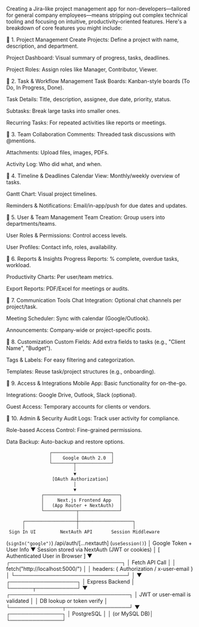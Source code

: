 Creating a Jira-like project management app for non-developers—tailored for general company employees—means stripping out complex technical tooling and focusing on intuitive, productivity-oriented features. Here's a breakdown of core features you might include:

🔹 1. Project Management
Create Projects: Define a project with name, description, and department.

Project Dashboard: Visual summary of progress, tasks, deadlines.

Project Roles: Assign roles like Manager, Contributor, Viewer.

🔹 2. Task & Workflow Management
Task Boards: Kanban-style boards (To Do, In Progress, Done).

Task Details: Title, description, assignee, due date, priority, status.

Subtasks: Break large tasks into smaller ones.

Recurring Tasks: For repeated activities like reports or meetings.

🔹 3. Team Collaboration
Comments: Threaded task discussions with @mentions.

Attachments: Upload files, images, PDFs.

Activity Log: Who did what, and when.

🔹 4. Timeline & Deadlines
Calendar View: Monthly/weekly overview of tasks.

Gantt Chart: Visual project timelines.

Reminders & Notifications: Email/in-app/push for due dates and updates.

🔹 5. User & Team Management
Team Creation: Group users into departments/teams.

User Roles & Permissions: Control access levels.

User Profiles: Contact info, roles, availability.

🔹 6. Reports & Insights
Progress Reports: % complete, overdue tasks, workload.

Productivity Charts: Per user/team metrics.

Export Reports: PDF/Excel for meetings or audits.

🔹 7. Communication Tools
Chat Integration: Optional chat channels per project/task.

Meeting Scheduler: Sync with calendar (Google/Outlook).

Announcements: Company-wide or project-specific posts.

🔹 8. Customization
Custom Fields: Add extra fields to tasks (e.g., "Client Name", "Budget").

Tags & Labels: For easy filtering and categorization.

Templates: Reuse task/project structures (e.g., onboarding).

🔹 9. Access & Integrations
Mobile App: Basic functionality for on-the-go.

Integrations: Google Drive, Outlook, Slack (optional).

Guest Access: Temporary accounts for clients or vendors.

🔹 10. Admin & Security
Audit Logs: Track user activity for compliance.

Role-based Access Control: Fine-grained permissions.

Data Backup: Auto-backup and restore options.

                    ┌──────────────────────┐
                    │    Google OAuth 2.0  │
                    └────────┬─────────────┘
                             │
                             ▼
                     [OAuth Authorization]
                             │
                             ▼
                 ┌────────────────────────────┐
                 │     Next.js Frontend App   │
                 │   (App Router + NextAuth)  │
                 └────────────┬───────────────┘
                              │
          ┌───────────────────┼────────────────────┐
          │                   │                    │
     Sign In UI         NextAuth API       Session Middleware

(`signIn("google")`) /api/auth/[...nextauth] (`useSession()`)
│
Google Token + User Info
▼
Session stored via NextAuth (JWT or cookies)
│
[ Authenticated User in Browser ]
▼
┌──────────────────────────────┐
│ Fetch API Call │
│ fetch("http://localhost:5000/") │
│ headers: { Authorization / x-user-email } │
└──────────────────────────────┘
│
▼
┌──────────────────┐
│ Express Backend │
└──────┬───────────┘
▼
┌────────────────────────────────┐
│ JWT or user-email is validated │
│ DB lookup or token verify │
└──────────────┬─────────────────┘
▼
┌──────────────┐
│ PostgreSQL │
│ (or MySQL DB)│
└──────────────┘
